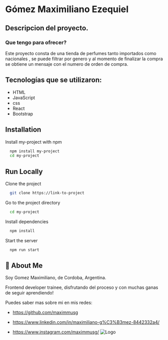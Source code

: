 # Gómez Maximiliano Ezequiel 

<!-- #### Bienvenido a tu Tienda de Perfumes! -->

## Descripcion del proyecto.

### Que tengo para ofrecer?

Este proyecto consta de una tienda de perfumes tanto importados como nacionales , se puede filtrar por genero y al momento de finalizar la compra se obtiene un mensaje con el numero de orden de compra.


## Tecnologías que se utilizaron:

- HTML
- JavaScript
- css
- React
- Bootstrap

## Installation

Install my-project with npm

```bash
  npm install my-project
  cd my-project
```

## Run Locally

Clone the project

```bash
  git clone https://link-to-project
```

Go to the project directory

```bash
  cd my-project
```

Install dependencies

```bash
  npm install
```

Start the server

```bash
  npm run start
```

## 🚀 About Me

Soy Gomez Maximiliano, de Cordoba, Argentina.

Frontend developer trainee, disfrutando del proceso y con muchas ganas de seguir aprendiendo!

Puedes saber mas sobre mi en mis redes:

- https://github.com/maximmusg

- https://www.linkedin.com/in/maximiliano-g%C3%B3mez-8442332a4/

- https://www.instagram.com/maximmusg/
  ![Logo]()
